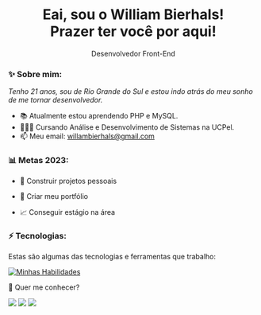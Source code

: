<h1 align='center'>
  Eai, sou o William Bierhals!
  <br/>
  Prazer ter você por aqui!
</h1>

<p align='center'>
  Desenvolvedor Front-End
</p>

### ✨ Sobre mim:

<p>
  <em>
    Tenho 21 anos, sou de Rio Grande do Sul e estou indo atrás do meu sonho de me tornar desenvolvedor.
  </em>
</p>

- 📚 Atualmente estou aprendendo PHP e MySQL.
- 👨🏼‍💻 Cursando Análise e Desenvolvimento de Sistemas na UCPel.
- 📫 Meu email: willambierhals@gmail.com

### 📊 Metas 2023:

- 🧩 Construir projetos pessoais

- 📂 Criar meu portfólio

- 📈 Conseguir estágio na área

### ⚡ Tecnologias:

Estas são algumas das tecnologias e ferramentas que trabalho:

[![Minhas Habilidades](https://skillicons.dev/icons?i=html,css,javascript,react,firebase,styledcomponents,ts)](https://skillicons.dev)

💬 Quer me conhecer?

<div>
  <a href="https://www.linkedin.com/in/william-bierhals-971b84222/" target="_blank"><img src="https://img.shields.io/badge/-LinkedIn-%230077B5?style=for-the-badge&logo=linkedin&logoColor=white" target="_blank"></a>
  <a href="https://api.whatsapp.com/send/?phone=%2B5553984389423&text&app_absent=0" target="_blank"><img src="https://img.shields.io/badge/WhatsApp-25D366?style=for-the-badge&logo=whatsapp&logoColor=white" target="_blank"></a>
  <a href = "mailto:willambierhals@gmail.com"><img src="https://img.shields.io/badge/-Gmail-%23333?style=for-the-badge&logo=gmail&logoColor=white" target="_blank"></a>
</div>
